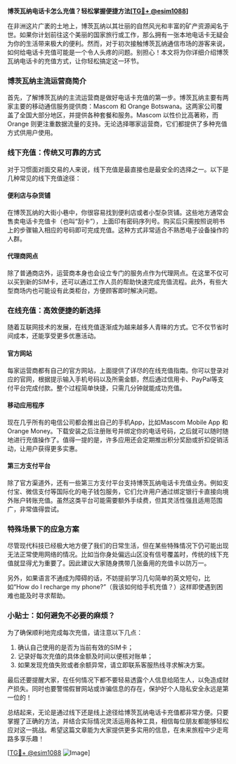 **博茨瓦纳电话卡怎么充值？轻松掌握便捷方法[[TG💪+ @esim1088](https://t.me/s/esim1088)]**

在非洲这片广袤的土地上，博茨瓦纳以其壮丽的自然风光和丰富的矿产资源闻名于世。如果你计划前往这个美丽的国家旅行或工作，那么拥有一张本地电话卡无疑会为你的生活带来极大的便利。然而，对于初次接触博茨瓦纳通信市场的游客来说，如何给电话卡充值可能是一个令人头疼的问题。别担心！本文将为你详细介绍博茨瓦纳电话卡的充值方式，让你轻松搞定这一环节。

### 博茨瓦纳主流运营商简介

首先，了解博茨瓦纳的主流运营商是做好电话卡充值的第一步。博茨瓦纳主要有两家主要的移动通信服务提供商：Mascom 和 Orange Botswana。这两家公司覆盖了全国大部分地区，并提供各种套餐和服务。Mascom 以性价比高著称，而 Orange 则更注重数据流量的支持。无论选择哪家运营商，它们都提供了多种充值方式供用户使用。

### 线下充值：传统又可靠的方式

对于习惯面对面交易的人来说，线下充值是最直接也是最安全的选择之一。以下是几种常见的线下充值途径：

#### 便利店与杂货铺
在博茨瓦纳的大街小巷中，你很容易找到便利店或者小型杂货铺。这些地方通常会售卖电话卡充值卡（也叫“刮卡”），上面印有密码序列号。购买后只需按照说明书上的步骤输入相应的号码即可完成充值。这种方式非常适合不熟悉电子设备操作的人群。

#### 代理商网点
除了普通商店外，运营商本身也会设立专门的服务点作为代理网点。在这里不仅可以买到新的SIM卡，还可以通过工作人员的帮助快速完成充值流程。此外，有些大型商场内也可能设有此类柜台，方便顾客即时解决问题。

### 在线充值：高效便捷的新选择

随着互联网技术的发展，在线充值逐渐成为越来越多人青睐的方式。它不仅节省时间成本，还能享受更多优惠活动。

#### 官方网站
每家运营商都有自己的官方网站，上面提供了详尽的在线充值指南。你可以登录对应的官网，根据提示输入手机号码以及所需金额，然后通过信用卡、PayPal等支付平台完成付款。整个过程简单快捷，只需几分钟就能成功充值。

#### 移动应用程序
现在几乎所有的电信公司都会推出自己的手机App，比如Mascom Mobile App 和 Orange Money。下载安装之后注册账号并绑定你的电话号码，之后就可以随时随地进行充值操作了。值得一提的是，许多应用还会定期推出积分奖励或折扣促销活动，让用户获得更多实惠。

#### 第三方支付平台
除了官方渠道外，还有一些第三方支付平台支持博茨瓦纳电话卡充值业务。例如支付宝、微信支付等国际化的电子钱包服务，它们允许用户通过绑定银行卡直接向境外账户转账充值。虽然这类平台可能需要额外手续费，但其灵活性强且适用范围广，非常值得尝试。

### 特殊场景下的应急方案

尽管现代科技已经极大地方便了我们的日常生活，但在某些特殊情况下仍可能出现无法正常使用网络的情况。比如当你身处偏远山区没有信号覆盖时，传统的线下充值就显得尤为重要了。因此建议大家随身携带几张备用的充值卡以防万一。

另外，如果语言不通成为障碍的话，不妨提前学习几句简单的英文短句，比如“How do I recharge my phone?”（我该如何给手机充值？）这样即使遇到困难也能及时寻求帮助。

### 小贴士：如何避免不必要的麻烦？

为了确保顺利地完成每次充值，请注意以下几点：
1. 确认自己使用的是否为当前有效的SIM卡；
2. 记录好每次充值的具体金额及时间以便核对账单；
3. 如果发现充值失败或者余额异常，请立即联系客服热线寻求解决方案。

最后还要提醒大家，在任何情况下都不要轻易透露个人信息给陌生人，以免造成财产损失。同时也要警惕假冒网站或诈骗信息的存在，保护好个人隐私安全永远是第一位的！

总结起来，无论是通过线下还是线上途径给博茨瓦纳电话卡充值都非常方便。只要掌握了正确的方法，并结合实际情况灵活运用各种工具，相信每位朋友都能够轻松应对这一挑战。希望这篇文章能为大家提供更多实用的信息，在未来旅程中少走弯路多享乐趣！

[[TG💪+ @esim1088](https://t.me/s/esim1088) ![Image](https://i.postimg.cc/4NQfJmqS/Snipaste-2025-05-13-00-14-12.png)]